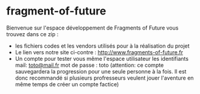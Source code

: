 # fragment-of-future
Bienvenue sur l'espace développement de Fragments of Future vous trouvez dans ce zip :
- les fichiers codes et les vendors utilisés pour à la réalisation du projet 
- Le lien vers notre site ci-contre : http://www.fragments-of-future.fr
- Un compte pour tester vous même l'espace utilisateur les identifiants
    mail: toto@mail.fr
    mot de passe : toto
    (attention: ce compte sauvegardera la progression pour une seule personne à la fois. Il est donc recommandé si plusieurs profresseurs veulent jouer l'aventure en même temps de créer un compte factice)

